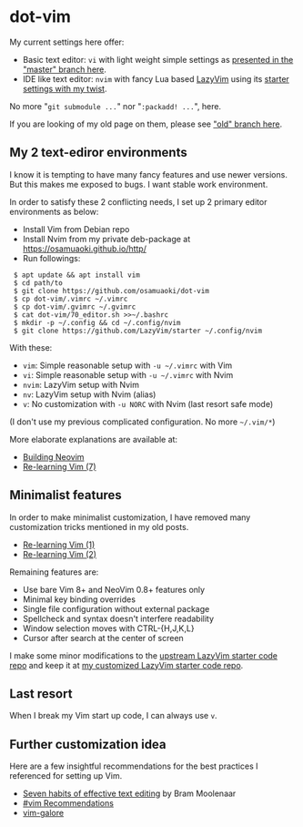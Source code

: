 # dot-vim

My current settings here offer:

* Basic text editor: `vi` with light weight simple settings as
  [presented in the "master" branch here](https://github.com/osamuaoki/dot-vim).
* IDE like text editor: `nvim` with fancy Lua based
  [LazyVim](https://github.com/LazyVim/LazyVim) using its
  [starter settings with my twist](https://github.com/osamuaoki/starter).

No more "`git submodule ...`" nor "`:packadd! ...`", here.

If you are looking of my old page on them, please see ["old" branch
here](https://github.com/osamuaoki/dot-vim/tree/old).

## My 2 text-ediror environments

I know it is tempting to have many fancy features and use newer
versions.  But this makes me exposed to bugs.  I want stable work
environment.

In order to satisfy these 2 conflicting needs, I set up 2 primary
editor environments as below:

* Install Vim from Debian repo
* Install Nvim from my private deb-package at https://osamuaoki.github.io/http/
* Run followings:

```console
 $ apt update && apt install vim
 $ cd path/to
 $ git clone https://github.com/osamuaoki/dot-vim
 $ cp dot-vim/.vimrc ~/.vimrc
 $ cp dot-vim/.gvimrc ~/.gvimrc
 $ cat dot-vim/70_editor.sh >>~/.bashrc
 $ mkdir -p ~/.config && cd ~/.config/nvim
 $ git clone https://github.com/LazyVim/starter ~/.config/nvim
```

With these:

* `vim`: Simple reasonable setup with `-u ~/.vimrc` with Vim
* `vi`: Simple reasonable setup with `-u ~/.vimrc` with Nvim
* `nvim`: LazyVim setup with Nvim
* `nv`: LazyVim setup with Nvim (alias)
* `v`: No customization with `-u NORC` with Nvim (last resort safe mode)

(I don't use my previous complicated configuration. No more `~/.vim/*`)

More elaborate explanations are available at:

* [Building Neovim](https://osamuaoki.github.io/en/2023/03/05/nvim-build/)
* [Re-learning Vim (7)](https://osamuaoki.github.io/en/2023/03/05/vim-learn-7/)

## Minimalist features

In order to make minimalist customization, I have removed many
customization tricks mentioned in my old posts.

* [Re-learning Vim (1)](https://osamuaoki.github.io/en/2019/09/17/vim-learn-1/)
* [Re-learning Vim (2)](https://osamuaoki.github.io/en/2019/09/24/vim-learn-2/)

Remaining features are:

* Use bare Vim 8+ and NeoVim 0.8+ features only
* Minimal key binding overrides
* Single file configuration without external package
* Spellcheck and syntax doesn't interfere readability
* Window selection moves with CTRL-{H,J,K,L}
* Cursor after search at the center of screen

I make some minor modifications to the
[upstream LazyVim starter code repo]( https://github.com/LazyVim/starter)
and keep it at
[my customized LazyVim starter code repo](https://github.com/osamuaoki/starter).

##  Last resort

When I break my Vim start up code, I can always use `v`.

## Further customization idea

Here are a few insightful recommendations for the best practices I
referenced for setting up Vim.

* [Seven habits of effective text editing](https://www.moolenaar.net/habits.html) by Bram Moolenaar
* [#vim Recommendations](https://www.vi-improved.org/recommendations/)
* [vim-galore](https://github.com/mhinz/vim-galore)

<!-- vim:set sts=2 sw=2 expandtab ai si tw=72: -->
